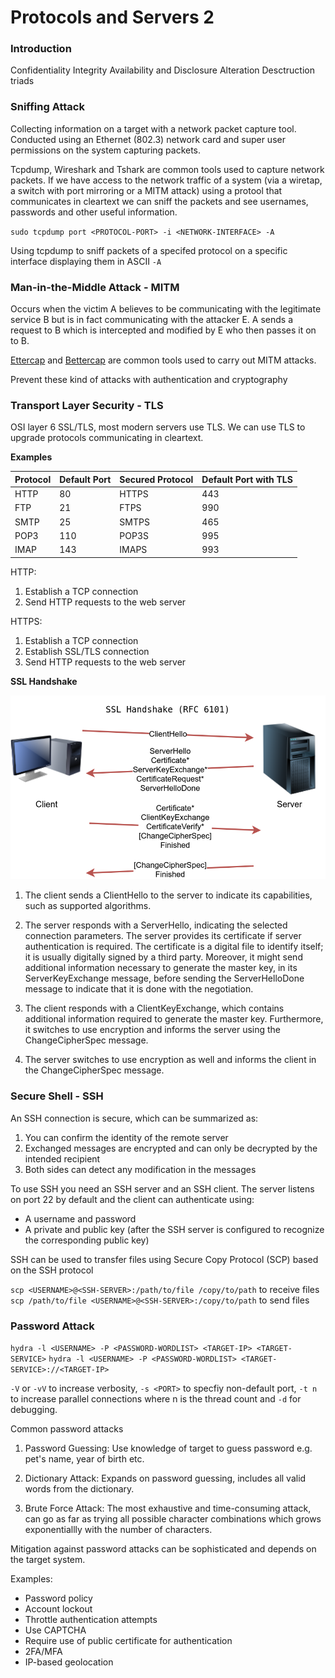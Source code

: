 # Protocols and Servers 2

### Introduction

Confidentiality Integrity Availability and Disclosure Alteration Desctruction triads

### Sniffing Attack

Collecting information on a target with a network packet capture tool. Conducted using an 
Ethernet (802.3) network card and super user permissions on the system capturing packets.

Tcpdump, Wireshark and Tshark are common tools used to capture network packets. If we have 
access to the network traffic of a system (via a wiretap, a switch with port mirroring or a 
MITM attack) using a protool that communicates in cleartext we can sniff the packets and see
usernames, passwords and other useful information.

`sudo tcpdump port <PROTOCOL-PORT> -i <NETWORK-INTERFACE> -A` 

Using tcpdump to sniff packets of a specifed protocol on a specific interface displaying 
them in ASCII `-A`

### Man-in-the-Middle Attack - MITM

Occurs when the victim A believes to be communicating with the legitimate service B but is 
in fact communicating with the attacker E. A sends a request to B which is intercepted and 
modified by E who then passes it on to B.

[Ettercap](https://www.ettercap-project.org/) and [Bettercap](https://www.bettercap.org/) are common tools used to carry out MITM attacks.

Prevent these kind of attacks with authentication and cryptography

### Transport Layer Security - TLS

OSI layer 6 SSL/TLS, most modern servers use TLS. We can use TLS to upgrade protocols 
communicating in cleartext.

**Examples**

| Protocol | Default Port | Secured Protocol | Default Port with TLS |
|----------|--------------|------------------|-----------------------|
| HTTP     | 80           | HTTPS            | 443                   |
| FTP      | 21           | FTPS             | 990                   |
| SMTP     | 25           | SMTPS            | 465                   |
| POP3     | 110          | POP3S            | 995                   |
| IMAP     | 143          | IMAPS            | 993                   |

HTTP:

1. Establish a TCP connection
2. Send HTTP requests to the web server

HTTPS:

1. Establish a TCP connection
2. Establish SSL/TLS connection
3. Send HTTP requests to the web server

**SSL Handshake**

![SSL Handshake](./pictures/ssl-handshake.png)

1. The client sends a ClientHello to the server to indicate its capabilities, such as 
supported algorithms.

2. The server responds with a ServerHello, indicating the selected connection parameters. 
The server provides its certificate if server authentication is required. The certificate is 
a digital file to identify itself; it is usually digitally signed by a third party. 
Moreover, it might send additional information necessary to generate the master key, in its 
ServerKeyExchange message, before sending the ServerHelloDone message to indicate that it is 
done with the negotiation.

3. The client responds with a ClientKeyExchange, which contains additional information 
required to generate the master key. Furthermore, it switches to use encryption and informs 
the server using the ChangeCipherSpec message.

4. The server switches to use encryption as well and informs the client in the 
ChangeCipherSpec message.

### Secure Shell - SSH

An SSH connection is secure, which can be summarized as:

1. You can confirm the identity of the remote server
2. Exchanged messages are encrypted and can only be decrypted by the intended recipient
3. Both sides can detect any modification in the messages

To use SSH you need an SSH server and an SSH client. The server listens on port 22 by default
and the client can authenticate using:

- A username and password
- A private and public key (after the SSH server is configured to recognize the 
corresponding public key)

SSH can be used to transfer files using Secure Copy Protocol (SCP) based on the SSH protocol

`scp <USERNAME>@<SSH-SERVER>:/path/to/file /copy/to/path` to receive files
`scp /path/to/file <USERNAME>@<SSH-SERVER>:/copy/to/path` to send files

### Password Attack

`hydra -l <USERNAME> -P <PASSWORD-WORDLIST> <TARGET-IP> <TARGET-SERVICE>`
`hydra -l <USERNAME> -P <PASSWORD-WORDLIST> <TARGET-SERVICE>://<TARGET-IP>`

`-V` or `-vV` to increase verbosity, `-s <PORT>` to specfiy non-default port, `-t n` to 
increase parallel connections where n is the thread count and `-d` for debugging.

Common password attacks

1. Password Guessing: Use knowledge of target to guess password e.g. pet's name, year of 
birth etc.

2. Dictionary Attack: Expands on password guessing, includes all valid words from the 
dictionary.

3. Brute Force Attack: The most exhaustive and time-consuming attack, can go as far as 
trying all possible character combinations which grows exponentiallly with the number of 
characters.

Mitigation against password attacks can be sophisticated and depends on the target system.

Examples:

- Password policy
- Account lockout
- Throttle authentication attempts
- Use CAPTCHA
- Require use of public certificate for authentication
- 2FA/MFA
- IP-based geolocation

